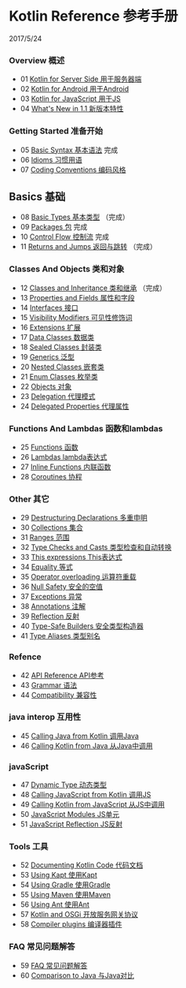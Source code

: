 # Kotlin Reference 参考手册
2017/5/24
### Overview 概述
   * 01 [Kotlin for Server Side 用于服务器端](reference/server-overview.md) 
   * 02 [Kotlin for Android 用于Android](reference/android-overview.md) 
   * 03 [Kotlin for JavaScript 用于JS](reference/js-overview.md) 
   * 04 [What's New in 1.1 新版本特性](reference/whatsnew11.md) 
   
### Getting Started 准备开始
   * 05 [Basic Syntax 基本语法](reference/basic-syntax.md) 完成
   * 06 [Idioms 习惯用语](reference/idioms.md) 
   * 07 [Coding Conventions 编码风格](reference/coding-conventions.md) 

## Basics 基础
   * 08 [Basic Types 基本类型](reference/basic-types.md) （完成）
   * 09 [Packages 包](reference/packages.md) 完成
   * 10 [Control Flow 控制流](reference/control-flow.md) 完成
   * 11 [Returns and Jumps 返回与跳转](reference/returns.md) （完成）

### Classes And Objects 类和对象
   * 12 [Classes and Inheritance 类和继承](reference/classes.md) （完成）
   * 13 [Properties and Fields 属性和字段](reference/properties.md)
   * 14 [Interfaces 接口](reference/interfaces.md)
   * 15 [Visibility Modifiers 可见性修饰词](reference/visibility-modifiers.md)
   * 16 [Extensions 扩展](reference/extensions.md)
   * 17 [Data Classes 数据类](reference/data-classes.md)
   * 18 [Sealed Classes 封装类](reference/sealed-classes.md)
   * 19 [Generics 泛型](reference/generics.md)
   * 20 [Nested Classes 嵌套类](reference/nested-classes.md)
   * 21 [Enum Classes 枚举类](reference/enum-classes.md)
   * 22 [Objects 对象](reference/object-declarations.md)
   * 23 [Delegation 代理模式](reference/delegation.md)
   * 24 [Delegated Properties 代理属性](reference/delegated-properties.md)

### Functions And Lambdas 函数和lambdas
   * 25 [Functions 函数](reference/functions.md)
   * 26 [Lambdas lambda表达式](reference/lambdas.md)
   * 27 [Inline Functions 内联函数](reference/inline-functions.md)
   * 28 [Coroutines 协程](reference/coroutines.md)

### Other 其它
   * 29 [Destructuring Declarations 多重申明](reference/multi-declarations.md)
   * 30 [Collections 集合](reference/collections.md) 
   * 31 [Ranges 范围](reference/ranges.md)
   * 32 [Type Checks and Casts 类型检查和自动转换](reference/typecasts.md)
   * 33 [This expressions This表达式](reference/this-expressions.md)
   * 34 [Equality 等式](reference/equality.md)
   * 35 [Operator overloading 运算符重载](reference/operator-overloading.md)
   * 36 [Null Safety 安全的空值](reference/null-safety.md)
   * 37 [Exceptions 异常](reference/exceptions.md)
   * 38 [Annotations 注解](reference/annotations.md)
   * 39 [Reflection 反射](reference/reflection.md)
   * 40 [Type-Safe Builders 安全类型构造器](reference/type-safe-builders.md)
   * 41 [Type Aliases 类型别名](reference/type-aliases.md)
      
### Refence
   * 42 [API Reference API参考](http://kotlinlang.org/api/latest/jvm/stdlib/index.html) 
   * 43 [Grammar 语法](reference/grammar.md)
   * 44 [Compatibility 兼容性](reference/compatibility.md)
   
### java interop 互用性
   * 45 [Calling Java from Kotlin 调用Java](reference/java-interop.md)
   * 46 [Calling Kotlin from Java 从Java中调用](reference/java-to-kotlin-interop.md)
   

### javaScript
   * 47 [Dynamic Type 动态类型](reference/dynamic-type.md)
   * 48 [Calling JavaScript from Kotlin 调用JS](reference/js-interop.md)
   * 49 [Calling Kotlin from JavaScript 从JS中调用](reference/js-to-kotlin-interop.md)
   * 50 [JavaScript Modules JS单元](reference/js-modules.md)
   * 51 [JavaScript Reflection JS反射](reference/js-reflection.md)

### Tools 工具
   * 52 [Documenting Kotlin Code 代码文档](reference/kotlin-doc.md)
   * 53 [Using Kapt 使用Kapt](reference/kapt.md)
   * 54 [Using Gradle 使用Gradle](reference/using-gradle.md)
   * 55 [Using Maven 使用Maven](reference/using-maven.md)
   * 56 [Using Ant 使用Ant](reference/using-ant.md)
   * 57 [Kotlin and OSGi 开放服务网关协议](reference/kotlin-osgi.md)
   * 58 [Compiler plugins 编译器插件](reference/compiler-plugins.md)

### FAQ 常见问题解答
   * 59 [FAQ 常见问题解答](reference/faq.md)
   * 60 [Comparison to Java 与Java对比](reference/comparison-to-java.md) 
   
